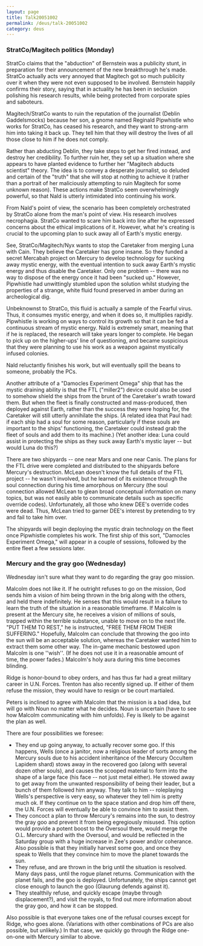 ```yaml
---
layout: page
title: Talk20051002
permalink: /deus/talk-20051002
category: deus
---
```

### StratCo/Magitech politics (Monday)

StratCo claims that the &quot;abduction&quot; of Bernstein was a publicity stunt, in preparation for their announcement of the new breakthrough he's made. StratCo actually acts very annoyed that Magitech got so much publicity over it when they were not even supposed to be involved. Bernstein happily confirms their story, saying that in actuality he has been in seclusion polishing his research results, while being protected from corporate spies and saboteurs.

Magitech/StratCo wants to ruin the reputation of the journalist (Deblin Gaddelsmocks) because her son, a gnome named Reginald Pipwhistle who works for StratCo, has ceased his research, and they want to strong-arm him into taking it back up. They tell him that they will destroy the lives of all those close to him if he does not comply.

Rather than abducting Deblin, they take steps to get her fired instead, and destroy her credibility. To further ruin her, they set up a situation where she appears to have planted evidence to further her &quot;Magitech abducts scientist&quot; theory. The idea is to convey a desperate journalist, so deluded and certain of the &quot;truth&quot; that she will stop at nothing to achieve it (rather than a portrait of her maliciously attempting to ruin Magitech for some unknown reason). These actions make StratCo seem overwhelmingly powerful, so that Nald is utterly intimidated into continuing his work.

From Nald's point of view, the scenario has been completely orchestrated by StratCo alone from the man's point of view. His research involves necrophagia. StratCo wanted to scare him back into line after he expressed concerns about the ethical implications of it. However, what he's creating is crucial to the upcoming plan to suck away all of Earth's mystic energy.

See, StratCo/Magitech/Nyx wants to stop the Caretaker from merging Luna with Cain. They believe the Caretaker has gone insane. So they funded a secret Mercabah project on Mercury to develop technology for sucking away mystic energy, with the eventual intention to suck away Earth's mystic energy and thus disable the Caretaker. Only one problem -- there was no way to dispose of the energy once it had been &quot;sucked up.&quot; However, Pipwhistle had unwittingly stumbled upon the solution whilst studying the properties of a strange, white fluid found preserved in amber during an archeological dig.

Unbeknownst to StratCo, this fluid is actually a sample of the Fearful virus. Thus, it consumes mystic energy, and when it does so, it multiplies rapidly. Pipwhistle is working on ways to control its growth so that it can be fed a continuous stream of mystic energy. Nald is extremely smart, meaning that if he is replaced, the research will take years longer to complete. He began to pick up on the higher-ups' line of questioning, and became suspicious that they were planning to use his work as a weapon against mystically infused colonies.

Nald reluctantly finishes his work, but will eventually spill the beans to someone, probably the PCs.

Another attribute of a &quot;Damocles Experiment Omega&quot; ship that has the mystic draining ability is that the FTL (&quot;miller2&quot;) device could also be used to somehow shield the ships from the brunt of the Caretaker's wrath toward them. But when the fleet is finally constructed and mass-produced, then deployed against Earth, rather than the success they were hoping for, the Caretaker will still utterly annihilate the ships. (A related idea that Paul had: if each ship had a soul for some reason, particularly if these souls are important to the ships' functioning, the Caretaker could instead grab the fleet of souls and add them to its machine.) (Yet another idea: Luna could assist in protecting the ships as they suck away Earth's mystic layer -- but would Luna do this?)

There are two shipyards -- one near Mars and one near Canis. The plans for the FTL drive were completed and distributed to the shipyards before Mercury's destruction. McLean doesn't know the full details of the FTL project -- he wasn't involved, but he learned of its existence through the soul connection during his time amorphous on Mercury (the soul connection allowed McLean to glean broad conceptual information on many topics, but was not easily able to communicate details such as specific override codes). Unfortunately, all those who knew DEE's override codes were dead. Thus, McLean tried to garner DEE's interest by pretending to try and fail to take him over.

The shipyards will begin deploying the mystic drain technology on the fleet once Pipwhistle completes his work. The first ship of this sort, &quot;Damocles Experiment Omega,&quot; will appear in a couple of sessions, followed by the entire fleet a few sessions later.


### Mercury and the gray goo (Wednesday)

Wednesday isn't sure what they want to do regarding the gray goo mission.

Malcolm does not like it. If he outright refuses to go on the mission, God sends him a vision of him being thrown in the brig along with the others, and held there indefinitely. He senses that this would result in a failure to learn the truth of the situation in a reasonable timeframe. If Malcolm is present at the Mercury site, he receives a vision of millions of souls, trapped within the terrible substance, unable to move on to the next life. &quot;PUT THEM TO REST,&quot; he is instructed, &quot;FREE THEM FROM THEIR SUFFERING.&quot; Hopefully, Malcolm can conclude that throwing the goo into the sun will be an acceptable solution, whereas the Caretaker wanted him to extract them some other way. The in-game mechanic bestowed upon Malcolm is one ''wish''. (If he does not use it in a reasonable amount of time, the power fades.) Malcolm's holy aura during this time becomes blinding.

Ridge is honor-bound to obey orders, and has thus far had a great military career in U.N. Forces. Trenton has also recently signed up. If either of them refuse the mission, they would have to resign or be court martialed.

Peters is inclined to agree with Malcolm that the mission is a bad idea, but will go with Noun no matter what he decides. Noun is uncertain (have to see how Malcolm communicating with him unfolds). Fey is likely to be against the plan as well.

There are four possibilities we foresee:
* They end up going anyway, to actually recover some goo. If this happens, Wells (once a janitor, now a religious leader of sorts among the Mercury souls due to his accident inheritance of the Mercury Occultem Lapidem shard) stows away in the recovered goo (along with several dozen other souls), and causes the scooped material to form into the shape of a large face (his face -- not just metal either). He stowed away to get away from the unwanted responsibility of being their leader, but a bunch of them followed him anyway. They talk to him -- roleplaying Wells's perspective is very easy, so whatever they tell him is pretty much ok. If they continue on to the space station and drop him off there, the U.N. Forces will eventually be able to convince him to assist them.
* They concoct a plan to throw Mercury's remains into the sun, to destroy the gray goo and prevent it from being egregiously misused. This option would provide a potent boost to the Oversoul there, would merge the O.L. Mercury shard with the Oversoul, and would be reflected in the Saturday group with a huge increase in Zee's power and/or coherance. Also possible is that they initially harvest some goo, and once they speak to Wells that they convince him to move the planet towards the sun.
* They refuse, and are thrown in the brig until the situation is resolved. Many days pass, until the rogue planet returns. Communication with the planet fails, and the goo is deployed. Unfortunately, the ships cannot get close enough to launch the goo (Glaurung defends against it).
* They stealthily refuse, and quickly escape (maybe through displacement?), and visit the royals, to find out more information about the gray goo, and how it can be stopped.

Also possible is that everyone takes one of the refusal courses except for Ridge, who goes alone. (Variations with other combinations of PCs are also possible, but unlikely.) In that case, we quickly go through the Ridge one-on-one with Mercury similar to above.



